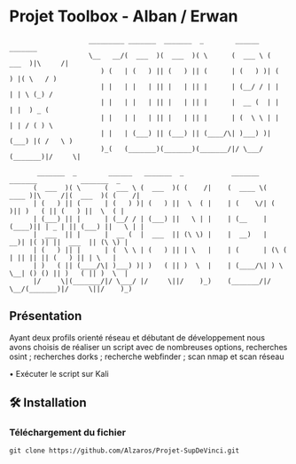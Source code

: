 # Projet Toolbox - Alban / Erwan




                        _________ _______  _______  _        ______   _______                           
                        \__   __/(  ___  )(  ___  )( \      (  ___ \ (  ___  )|\     /|                 
                           ) (   | (   ) || (   ) || (      | (   ) )| (   ) |( \   / )                 
                           | |   | |   | || |   | || |      | (__/ / | |   | | \ (_) /                  
                           | |   | |   | || |   | || |      |  __ (  | |   | |  ) _ (                   
                           | |   | |   | || |   | || |      | (  \ \ | |   | | / ( ) \                  
                           | |   | (___) || (___) || (____/\| )___) )| (___) |( /   \ )                 
                           )_(   (_______)(_______)(_______/|/ \___/ (_______)|/     \|                 
                                                                                                        
           _______  _        ______   _______  _            _______  _______           _______  _       
          (  ___  )( \      (  ___ \ (  ___  )( (    /|    (  ____ \(  ____ )|\     /|(  ___  )( (    /|
          | (   ) || (      | (   ) )| (   ) ||  \  ( |    | (    \/| (    )|| )   ( || (   ) ||  \  ( |
          | (___) || |      | (__/ / | (___) ||   \ | |    | (__    | (____)|| | _ | || (___) ||   \ | |
          |  ___  || |      |  __ (  |  ___  || (\ \) |    |  __)   |     __)| |( )| ||  ___  || (\ \) |
          | (   ) || |      | (  \ \ | (   ) || | \   |    | (      | (\ (   | || || || (   ) || | \   |
          | )   ( || (____/\| )___) )| )   ( || )  \  |    | (____/\| ) \ \__| () () || )   ( || )  \  |
          |/     \|(_______/|/ \___/ |/     \||/    )_)    (_______/|/   \__/(_______)|/     \||/    )_)
                                                                                                        

                                                                                                          

                                                                                                                  

                                                                                                                          
 ## Présentation
Ayant deux profils orienté réseau et débutant de développement nous avons choisis de réaliser un script avec de nombreuses options, recherches osint ; recherches dorks ; recherche webfinder ; scan nmap et scan réseau

  •	Exécuter le script sur Kali
 
 ## 🛠️ Installation
 ### Téléchargement du fichier
```git clone https://github.com/Alzaros/Projet-SupDeVinci.git```
 
 

